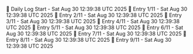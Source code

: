 📅 Daily Log Start - Sat Aug 30 12:39:38 UTC 2025
📌 Entry 1/11 - Sat Aug 30 12:39:38 UTC 2025
📌 Entry 2/11 - Sat Aug 30 12:39:38 UTC 2025
📌 Entry 3/11 - Sat Aug 30 12:39:38 UTC 2025
📌 Entry 4/11 - Sat Aug 30 12:39:38 UTC 2025
📌 Entry 5/11 - Sat Aug 30 12:39:38 UTC 2025
📌 Entry 6/11 - Sat Aug 30 12:39:38 UTC 2025
📌 Entry 7/11 - Sat Aug 30 12:39:38 UTC 2025
📌 Entry 8/11 - Sat Aug 30 12:39:38 UTC 2025
📌 Entry 9/11 - Sat Aug 30 12:39:38 UTC 2025

